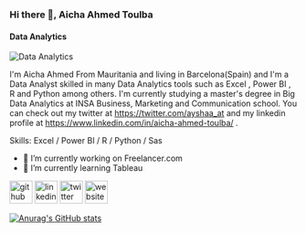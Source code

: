 ### Hi there 👋, Aicha Ahmed Toulba
#### Data Analytics
![Data Analytics](https://www.scnsoft.com/blog-pictures/business-intelligence/real-time-big-data-analytics-01_1.png)

I'm Aicha Ahmed From Mauritania and living in Barcelona(Spain) and I'm a Data Analyst skilled in many Data Analytics tools such as Excel , Power BI , R and Python among others. I'm currently studying a master's degree in Big Data Analytics at INSA Business, Marketing and Communication school. You can check out my twitter at https://twitter.com/ayshaa_at and my linkedin profile at https://www.linkedin.com/in/aicha-ahmed-toulba/ .

Skills: Excel / Power BI / R / Python / Sas

- 🔭 I’m currently working on Freelancer.com 
- 🌱 I’m currently learning Tableau 


[<img src='https://cdn.jsdelivr.net/npm/simple-icons@3.0.1/icons/github.svg' alt='github' height='40'>](https://github.com/Aichaatolba)  [<img src='https://cdn.jsdelivr.net/npm/simple-icons@3.0.1/icons/linkedin.svg' alt='linkedin' height='40'>](https://www.linkedin.com/in/aicha-ahmed-toulba/)  [<img src='https://cdn.jsdelivr.net/npm/simple-icons@3.0.1/icons/twitter.svg' alt='twitter' height='40'>](https://twitter.com/ayshaa_at)  [<img src='https://cdn.jsdelivr.net/npm/simple-icons@3.0.1/icons/icloud.svg' alt='website' height='40'>](https://aichaatolba.tech)  

[![Anurag's GitHub stats](https://github-readme-stats.vercel.app/api?username=Aichaatolba)](https://github.com/Aichaatolba/github-readme-stats)




